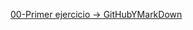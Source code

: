 [00-Primer ejercicio -> GitHubYMarkDown](https://github.com/cosmincostea21/PortfolioMariusCosminCostea-2DAW/blob/main/UD1-GitHub-y-MarkDown/Ejercicios/00-GitHubYMarkDown/GitHubYMarkDown.md)
